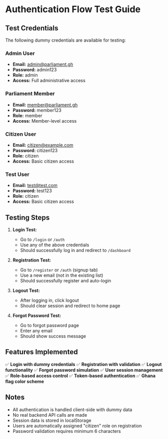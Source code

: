 # Authentication Flow Test Guide

## Test Credentials

The following dummy credentials are available for testing:

### Admin User
- **Email:** admin@parliament.gh
- **Password:** admin123
- **Role:** admin
- **Access:** Full administrative access

### Parliament Member
- **Email:** member@parliament.gh
- **Password:** member123
- **Role:** member
- **Access:** Member-level access

### Citizen User
- **Email:** citizen@example.com
- **Password:** citizen123
- **Role:** citizen
- **Access:** Basic citizen access

### Test User
- **Email:** test@test.com
- **Password:** test123
- **Role:** citizen
- **Access:** Basic citizen access

## Testing Steps

1. **Login Test:**
   - Go to `/login` or `/auth`
   - Use any of the above credentials
   - Should successfully log in and redirect to `/dashboard`

2. **Registration Test:**
   - Go to `/register` or `/auth` (signup tab)
   - Use a new email (not in the existing list)
   - Should successfully register and auto-login

3. **Logout Test:**
   - After logging in, click logout
   - Should clear session and redirect to home page

4. **Forgot Password Test:**
   - Go to forgot password page
   - Enter any email
   - Should show success message

## Features Implemented

✅ **Login with dummy credentials**
✅ **Registration with validation**
✅ **Logout functionality**
✅ **Forgot password simulation**
✅ **User session management**
✅ **Role-based access control**
✅ **Token-based authentication**
✅ **Ghana flag color scheme**

## Notes

- All authentication is handled client-side with dummy data
- No real backend API calls are made
- Session data is stored in localStorage
- Users are automatically assigned "citizen" role on registration
- Password validation requires minimum 6 characters
